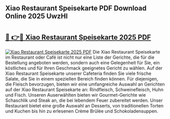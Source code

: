 ## Xiao Restaurant Speisekarte PDF Download Online 2025 UwzHl

# <h2><a href="http://gc6y9i.nevu.top/?p=Xiao+Restaurant+Speisekarte">🔗 👉🔴 Xiao Restaurant Speisekarte 2025 PDF</a></h2>

[![Xiao Restaurant Speisekarte 2025 PDF](https://i.imgur.com/dBaPXMq.png)](http://gc6y9i.nevu.top/?p=Xiao+Restaurant+Speisekarte)
Die Xiao Restaurant Speisekarte im Restaurant oder Café ist nicht nur eine Liste der Gerichte, die für die Bestellung angeboten werden, sondern auch eine Gelegenheit für Sie, ein köstliches und für Ihren Geschmack geeignetes Gericht zu wählen. Auf der Xiao Restaurant Speisekarte unserer Cafeteria finden Sie viele frische Salate, die Sie in einem speziellen Bereich finden können. Für diejenigen, die Fleisch bevorzugen, bieten wir eine umfangreiche Auswahl an Gerichten auf der Xiao Restaurant Speisekarte an: Rindfleisch, Schweinefleisch, Huhn und Fisch. Unseren Auserwählten bieten wir Gourmet-Gerichte wie Schaschlik und Steak an, die bei lebendem Feuer zubereitet werden. Unser Restaurant bietet eine große Auswahl an Desserts, von traditionellen Torten und Kuchen bis hin zu erlesenen Crème Brûlée und Schokoladensuppen.

